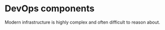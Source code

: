 # DevOps components

Modern infrastructure is highly complex and often difficult to reason about.


<!-- ##DOCS-SOURCER-START
{
  "sourcePlugin": "local-copier",
  "hash": "14e975401f3b275300cec28b93ea1e2a"
}
##DOCS-SOURCER-END -->

